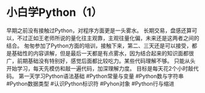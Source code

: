 # 小白学Python（1）

早期之前没有接触过Python，对程序方面更是一头雾水。
长期交易，盘感还算可以，不过正如王老师所说的量化往主观靠，主观往量化偏，未来还是这两者之间的结合。
匆匆参加了Python方面的培训，接触下来，第二、三天还是可以接受，都是基础性的内容讲解，但是最后一天都是有点雾水，因为结合起来的知识面都很广，前期基础没有特别好，感觉后面都比较吃力。某些代码理解不够。
只能从头开始学习，每天先模仿和敲一遍代码，加深理解力度。
目标是每天花2个小时敲代码。
第一天学习Python语法基础
#Python常量与变量
#Python数与字符串
#Python数据类型
#认识Python标识符
#Pyhon对象
#Python行与缩进

